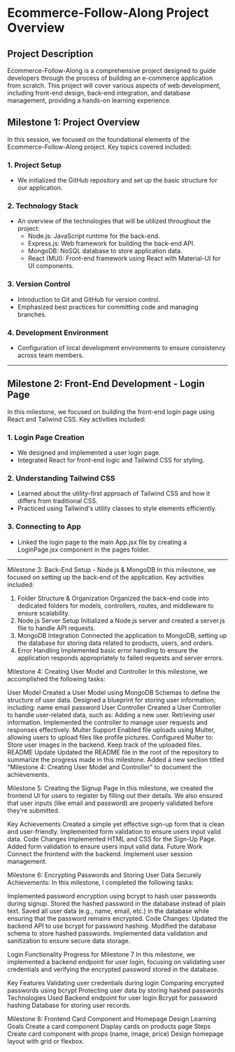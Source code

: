 # Ecommerce-Follow-Along Project Overview

## Project Description
Ecommerce-Follow-Along is a comprehensive project designed to guide developers through the process of building an e-commerce application from scratch. This project will cover various aspects of web development, including front-end design, back-end integration, and database management, providing a hands-on learning experience.

## Milestone 1: Project Overview

In this session, we focused on the foundational elements of the Ecommerce-Follow-Along project. Key topics covered included:

### 1. Project Setup
   - We initialized the GitHub repository and set up the basic structure for our application.

### 2. Technology Stack
   - An overview of the technologies that will be utilized throughout the project:
     - Node.js: JavaScript runtime for the back-end.
     - Express.js: Web framework for building the back-end API.
     - MongoDB: NoSQL database to store application data.
     - React (MUI): Front-end framework using React with Material-UI for UI components.

### 3. Version Control
   - Introduction to Git and GitHub for version control.
   - Emphasized best practices for committing code and managing branches.

### 4. Development Environment
   - Configuration of local development environments to ensure consistency across team members.

---

## Milestone 2: Front-End Development - Login Page

In this milestone, we focused on building the front-end login page using React and Tailwind CSS. Key activities included:

### 1. Login Page Creation
   - We designed and implemented a user login page.
   - Integrated React for front-end logic and Tailwind CSS for styling.

### 2. Understanding Tailwind CSS
   - Learned about the utility-first approach of Tailwind CSS and how it differs from traditional CSS.
   - Practiced using Tailwind's utility classes to style elements efficiently.

### 3. Connecting to App
   - Linked the login page to the main App.jsx file by creating a LoginPage.jsx component in the pages folder.

---
Milestone 3: Back-End Setup - Node.js & MongoDB
In this milestone, we focused on setting up the back-end of the application. Key activities included:

1. Folder Structure & Organization
Organized the back-end code into dedicated folders for models, controllers, routes, and middleware to ensure scalability.
2. Node.js Server Setup
Initialized a Node.js server and created a server.js file to handle API requests.
3. MongoDB Integration
Connected the application to MongoDB, setting up the database for storing data related to products, users, and orders.
4. Error Handling
Implemented basic error handling to ensure the application responds appropriately to failed requests and server errors.

Milestone 4: Creating User Model and Controller
In this milestone, we accomplished the following tasks:

User Model
Created a User Model using MongoDB Schemas to define the structure of user data.
Designed a blueprint for storing user information, including:
name
email
password
User Controller
Created a User Controller to handle user-related data, such as:
Adding a new user.
Retrieving user information.
Implemented the controller to manage user requests and responses effectively.
Multer Support
Enabled file uploads using Multer, allowing users to upload files like profile pictures.
Configured Multer to:
Store user images in the backend.
Keep track of the uploaded files.
README Update
Updated the README file in the root of the repository to summarize the progress made in this milestone.
Added a new section titled "Milestone 4: Creating User Model and Controller" to document the achievements.

Milestone 5: Creating the Signup Page
In this milestone, we created the frontend UI for users to register by filling out their details. We also ensured that user inputs (like email and password) are properly validated before they're submitted.

Key Achievements
Created a simple yet effective sign-up form that is clean and user-friendly.
Implemented form validation to ensure users input valid data.
Code Changes
Implemented HTML and CSS for the Sign-Up Page.
Added form validation to ensure users input valid data.
Future Work
Connect the frontend with the backend.
Implement user session management.

Milestone 6: Encrypting Passwords and Storing User Data Securely
Achievements:
In this milestone, I completed the following tasks:

Implemented password encryption using bcrypt to hash user passwords during signup.
Stored the hashed password in the database instead of plain text.
Saved all user data (e.g., name, email, etc.) in the database while ensuring that the password remains encrypted.
Code Changes:
Updated the backend API to use bcrypt for password hashing.
Modified the database schema to store hashed passwords.
Implemented data validation and sanitization to ensure secure data storage.

Login Functionality Progress for Milestone 7
In this milestone, we implemented a backend endpoint for user login, focusing on validating user credentials and verifying the encrypted password stored in the database.

Key Features
Validating user credentials during login
Comparing encrypted passwords using bcrypt
Protecting user data by storing hashed passwords
Technologies Used
Backend endpoint for user login
Bcrypt for password hashing
Database for storing user records.

Milestone 8: Frontend Card Component and Homepage Design
Learning Goals
Create a card component
Display cards on products page
Steps
Create card component with props (name, image, price)
Design homepage layout with grid or flexbox.